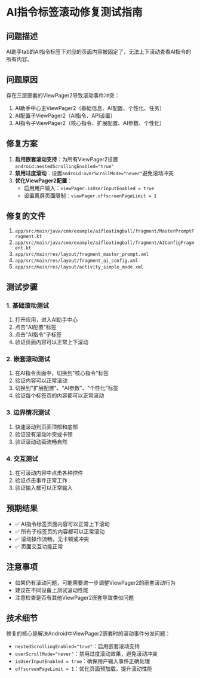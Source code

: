 # AI指令标签滚动修复测试指南

## 问题描述
AI助手tab的AI指令标签下对应的页面内容被固定了，无法上下滚动查看AI指令的所有内容。

## 问题原因
存在三层嵌套的ViewPager2导致滚动事件冲突：
1. AI助手中心主ViewPager2（基础信息、AI配置、个性化、任务）
2. AI配置子ViewPager2（AI指令、API设置）
3. AI指令子ViewPager2（核心指令、扩展配置、AI参数、个性化）

## 修复方案
1. **启用嵌套滚动支持**：为所有ViewPager2设置`android:nestedScrollingEnabled="true"`
2. **禁用过度滚动**：设置`android:overScrollMode="never"`避免滚动冲突
3. **优化ViewPager2配置**：
   - 启用用户输入：`viewPager.isUserInputEnabled = true`
   - 设置离屏页面限制：`viewPager.offscreenPageLimit = 1`

## 修复的文件
1. `app/src/main/java/com/example/aifloatingball/fragment/MasterPromptFragment.kt`
2. `app/src/main/java/com/example/aifloatingball/fragment/AIConfigFragment.kt`
3. `app/src/main/res/layout/fragment_master_prompt.xml`
4. `app/src/main/res/layout/fragment_ai_config.xml`
5. `app/src/main/res/layout/activity_simple_mode.xml`

## 测试步骤

### 1. 基础滚动测试
1. 打开应用，进入AI助手中心
2. 点击"AI配置"标签
3. 点击"AI指令"子标签
4. 验证页面内容可以正常上下滚动

### 2. 嵌套滚动测试
1. 在AI指令页面中，切换到"核心指令"标签
2. 验证内容可以正常滚动
3. 切换到"扩展配置"、"AI参数"、"个性化"标签
4. 验证每个标签页的内容都可以正常滚动

### 3. 边界情况测试
1. 快速滚动到页面顶部和底部
2. 验证没有滚动冲突或卡顿
3. 验证滚动动画流畅自然

### 4. 交互测试
1. 在可滚动内容中点击各种控件
2. 验证点击事件正常工作
3. 验证输入框可以正常输入

## 预期结果
- ✅ AI指令标签页面内容可以正常上下滚动
- ✅ 所有子标签页的内容都可以正常滚动
- ✅ 滚动操作流畅，无卡顿或冲突
- ✅ 页面交互功能正常

## 注意事项
- 如果仍有滚动问题，可能需要进一步调整ViewPager2的嵌套滚动行为
- 建议在不同设备上测试滚动性能
- 注意检查是否有其他ViewPager2嵌套导致类似问题

## 技术细节
修复的核心是解决Android中ViewPager2嵌套时的滚动事件分发问题：
- `nestedScrollingEnabled="true"`：启用嵌套滚动支持
- `overScrollMode="never"`：禁用过度滚动效果，避免滚动冲突
- `isUserInputEnabled = true`：确保用户输入事件正确处理
- `offscreenPageLimit = 1`：优化页面预加载，提升滚动性能






